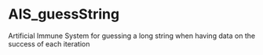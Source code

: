 # AIS_guessString
Artificial Immune System for guessing a long string when having data on the success of each iteration
